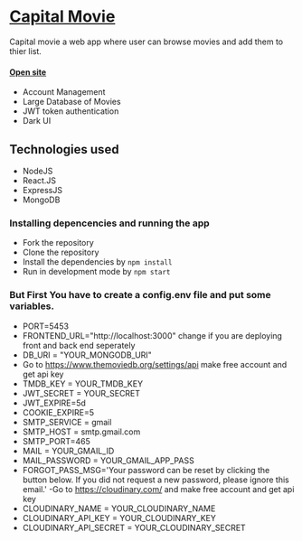 
#                                       [Capital Movie](https://grzycapitalmovieapi.herokuapp.com/)

Capital movie a web app where user can browse movies and add them to thier list.

#### [Open site](https://grzycapitalmovieapi.herokuapp.com/) 


- Account Management
- Large Database of Movies
- JWT token authentication
- Dark UI

## Technologies used
* NodeJS
* React.JS
* ExpressJS
* MongoDB

### Installing depencencies and running the app
* Fork the repository
* Clone the repository
* Install the dependencies by `npm install`
* Run in development mode by `npm start`

### But First You have to create a config.env file and put some variables.
- PORT=5453
- FRONTEND_URL="http://localhost:3000" change if you are deploying front and back end seperately
- DB_URI = "YOUR_MONGODB_URI"
- Go to https://www.themoviedb.org/settings/api make free account and get api key 
- TMDB_KEY = YOUR_TMDB_KEY
- JWT_SECRET = YOUR_SECRET
- JWT_EXPIRE=5d
- COOKIE_EXPIRE=5
- SMTP_SERVICE = gmail
- SMTP_HOST = smtp.gmail.com
- SMTP_PORT=465
- MAIL = YOUR_GMAIL_ID
- MAIL_PASSWORD =  YOUR_GMAIL_APP_PASS
- FORGOT_PASS_MSG='Your password can be reset by clicking the button below. If you did not request a new password, please ignore this email.'
 -Go to https://cloudinary.com/ and make free account and get api key
- CLOUDINARY_NAME = YOUR_CLOUDINARY_NAME
- CLOUDINARY_API_KEY = YOUR_CLOUDINARY_KEY
- CLOUDINARY_API_SECRET = YOUR_CLOUDINARY_SECRET







